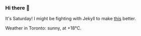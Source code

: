 ### Hi there :wave:

It's Saturday! I might be fighting with Jekyll to make [this](https://swissclubto.github.io) better.

Weather in Toronto: sunny, at +18°C.
